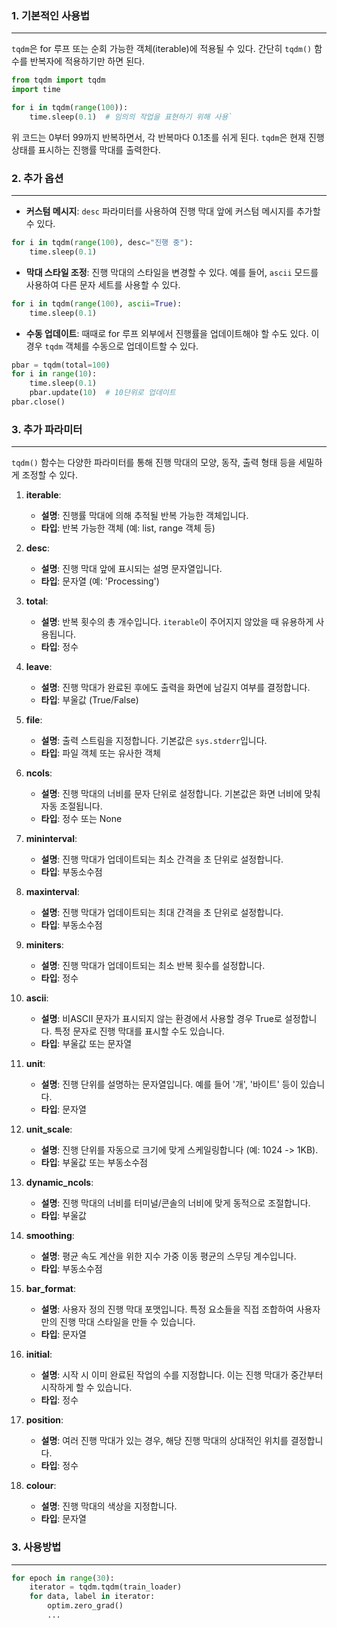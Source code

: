 
### 1. 기본적인 사용법 
---
`tqdm`은 for 루프 또는 순회 가능한 객체(iterable)에 적용될 수 있다. 간단히 `tqdm()` 함수를 반복자에 적용하기만 하면 된다.

``` python
from tqdm import tqdm 
import time  

for i in tqdm(range(100)):     
    time.sleep(0.1)  # 임의의 작업을 표현하기 위해 사용`
```

 위 코드는 0부터 99까지 반복하면서, 각 반복마다 0.1초를 쉬게 된다. `tqdm`은 현재 진행 상태를 표시하는 진행률 막대를 출력한다.
 

### 2. 추가 옵션
---
- **커스텀 메시지**: `desc` 파라미터를 사용하여 진행 막대 앞에 커스텀 메시지를 추가할 수 있다.

``` python
for i in tqdm(range(100), desc="진행 중"):
	time.sleep(0.1)
```

- **막대 스타일 조정**: 진행 막대의 스타일을 변경할 수 있다. 예를 들어, `ascii` 모드를 사용하여 다른 문자 세트를 사용할 수 있다.

``` python
for i in tqdm(range(100), ascii=True):
    time.sleep(0.1)
```

- **수동 업데이트**: 때때로 for 루프 외부에서 진행률을 업데이트해야 할 수도 있다. 이 경우 `tqdm` 객체를 수동으로 업데이트할 수 있다.

``` python
pbar = tqdm(total=100)
for i in range(10):
    time.sleep(0.1)
    pbar.update(10)  # 10단위로 업데이트
pbar.close()
```


### 3. 추가 파라미터
---
`tqdm()` 함수는 다양한 파라미터를 통해 진행 막대의 모양, 동작, 출력 형태 등을 세밀하게 조정할 수 있다.

1. **iterable**:
    - **설명**: 진행률 막대에 의해 추적될 반복 가능한 객체입니다.
    - **타입**: 반복 가능한 객체 (예: list, range 객체 등)

2. **desc**:
    - **설명**: 진행 막대 앞에 표시되는 설명 문자열입니다.
    - **타입**: 문자열 (예: 'Processing')

3. **total**:
    - **설명**: 반복 횟수의 총 개수입니다. `iterable`이 주어지지 않았을 때 유용하게 사용됩니다.
    - **타입**: 정수

4. **leave**:
    - **설명**: 진행 막대가 완료된 후에도 출력을 화면에 남길지 여부를 결정합니다.
    - **타입**: 부울값 (True/False)

5. **file**:
    - **설명**: 출력 스트림을 지정합니다. 기본값은 `sys.stderr`입니다.
    - **타입**: 파일 객체 또는 유사한 객체

6. **ncols**:
    - **설명**: 진행 막대의 너비를 문자 단위로 설정합니다. 기본값은 화면 너비에 맞춰 자동 조절됩니다.
    - **타입**: 정수 또는 None

7. **mininterval**:
    - **설명**: 진행 막대가 업데이트되는 최소 간격을 초 단위로 설정합니다.
    - **타입**: 부동소수점

8. **maxinterval**:
    - **설명**: 진행 막대가 업데이트되는 최대 간격을 초 단위로 설정합니다.
    - **타입**: 부동소수점

9. **miniters**:
    - **설명**: 진행 막대가 업데이트되는 최소 반복 횟수를 설정합니다.
    - **타입**: 정수

10. **ascii**:
    - **설명**: 비ASCII 문자가 표시되지 않는 환경에서 사용할 경우 True로 설정합니다. 특정 문자로 진행 막대를 표시할 수도 있습니다.
    - **타입**: 부울값 또는 문자열

11. **unit**:
    - **설명**: 진행 단위를 설명하는 문자열입니다. 예를 들어 '개', '바이트' 등이 있습니다.
    - **타입**: 문자열

12. **unit_scale**:
    - **설명**: 진행 단위를 자동으로 크기에 맞게 스케일링합니다 (예: 1024 -> 1KB).
    - **타입**: 부울값 또는 부동소수점

13. **dynamic_ncols**:
    - **설명**: 진행 막대의 너비를 터미널/콘솔의 너비에 맞게 동적으로 조절합니다.
    - **타입**: 부울값

14. **smoothing**:
    - **설명**: 평균 속도 계산을 위한 지수 가중 이동 평균의 스무딩 계수입니다.
    - **타입**: 부동소수점

15. **bar_format**:
    - **설명**: 사용자 정의 진행 막대 포맷입니다. 특정 요소들을 직접 조합하여 사용자만의 진행 막대 스타일을 만들 수 있습니다.
    - **타입**: 문자열

16. **initial**:
    - **설명**: 시작 시 이미 완료된 작업의 수를 지정합니다. 이는 진행 막대가 중간부터 시작하게 할 수 있습니다.
    - **타입**: 정수

17. **position**:
    - **설명**: 여러 진행 막대가 있는 경우, 해당 진행 막대의 상대적인 위치를 결정합니다.
    - **타입**: 정수

18. **colour**:
    - **설명**: 진행 막대의 색상을 지정합니다.
    - **타입**: 문자열


### 3. 사용방법
---
``` python
for epoch in range(30):
	iterator = tqdm.tqdm(train_loader)
	for data, label in iterator:
		optim.zero_grad()
		...
```

